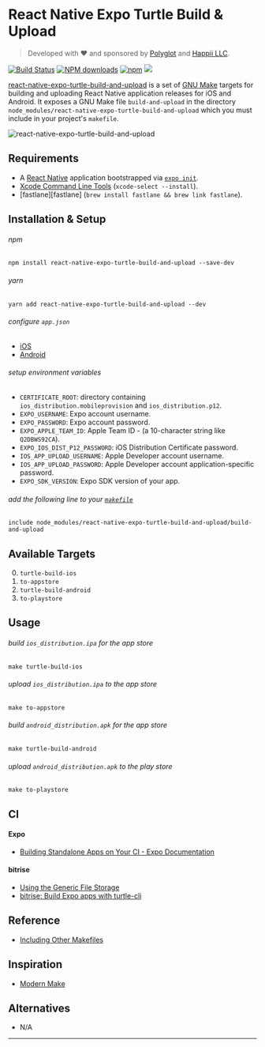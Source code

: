 # React Native Expo Turtle Build & Upload
> Developed with &hearts; and sponsored by [Polyglot](https://realpolyglot.dev) and [Happii LLC](https://apps.apple.com/us/developer/happii-llc/id1107883445).

[![Build Status](http://img.shields.io/travis/wilmoore/react-native-expo-turtle-build-and-upload.svg)](https://travis-ci.org/wilmoore/react-native-expo-turtle-build-and-upload) [![NPM downloads](http://img.shields.io/npm/dm/react-native-expo-turtle-build-and-upload.svg)](https://www.npmjs.org/package/react-native-expo-turtle-build-and-upload) [![npm](https://img.shields.io/npm/v/react-native-expo-turtle-build-and-upload.svg)](https://www.npmjs.org/package/react-native-expo-turtle-build-and-upload) ![](https://img.shields.io/badge/license-MIT-blue.svg)

[react-native-expo-turtle-build-and-upload](https://github.com/wilmoore/react-native-expo-turtle-build-and-upload) is a set of [GNU Make](https://www.gnu.org/software/make) targets for building and uploading React Native application releases for iOS and Android. It exposes a GNU Make file `build-and-upload` in the directory `node_modules/react-native-expo-turtle-build-and-upload` which you must include in your project's `makefile`.

![react-native-expo-turtle-build-and-upload](https://cloudup.com/c1uPrGUVRRj+ "react-native-expo-turtle-build-and-upload")

## Requirements
- A [React Native][React Native] application bootstrapped via [`expo init`](https://expo.io/learn).
- [Xcode Command Line Tools][Xcode Command Line Tools] (`xcode-select --install`).
- [fastlane][fastlane] (`brew install fastlane && brew link fastlane`).

## Installation & Setup
###### npm
```
npm install react-native-expo-turtle-build-and-upload --save-dev
```

###### yarn
```
yarn add react-native-expo-turtle-build-and-upload --dev
```

###### configure `app.json`
- [iOS](https://docs.expo.io/versions/latest/workflow/configuration/#ios)
- [Android](https://docs.expo.io/versions/latest/workflow/configuration/#android)

###### setup environment variables
- `CERTIFICATE_ROOT`: directory containing `ios_distribution.mobileprovision` and `ios_distribution.p12`.
- `EXPO_USERNAME`: Expo account username.
- `EXPO_PASSWORD`: Expo account password.
- `EXPO_APPLE_TEAM_ID`: Apple Team ID - (a 10-character string like `Q2DBWS92CA`).
- `EXPO_IOS_DIST_P12_PASSWORD`: iOS Distribution Certificate password.
- `IOS_APP_UPLOAD_USERNAME`: Apple Developer account username.
- `IOS_APP_UPLOAD_PASSWORD`: Apple Developer account application-specific password.
- `EXPO_SDK_VERSION`: Expo SDK version of your app.

###### add the following line to your [`makefile`](https://github.com/wilmoore/react-native-expo-turtle-build-and-upload/blob/master/makefile)
```
include node_modules/react-native-expo-turtle-build-and-upload/build-and-upload
```

## Available Targets
0. `turtle-build-ios`
0. `to-appstore`
0. `turtle-build-android`
0. `to-playstore`

## Usage
###### build `ios_distribution.ipa` for the app store
```
make turtle-build-ios
```

###### upload `ios_distribution.ipa` to the app store
```
make to-appstore
```

###### build `android_distribution.apk` for the app store
```
make turtle-build-android
```

###### upload `android_distribution.apk` to the play store
```
make to-playstore
```

## CI
#### Expo
- [Building Standalone Apps on Your CI - Expo Documentation](https://docs.expo.io/versions/latest/distribution/turtle-cli)

#### bitrise
- [Using the Generic File Storage](https://devcenter.bitrise.io/tutorials/how-to-use-the-generic-file-storage/#uploading-files-to-generic-file-storage-on-bitriseio)
- [bitrise: Build Expo apps with turtle-cli](https://discuss.bitrise.io/t/build-expo-apps-with-turtle-cli/7916/2)

## Reference
- [Including Other Makefiles][Including Other Makefiles]

## Inspiration
- [Modern Make][Modern Make]

## Alternatives
- N/A

---
[React Native]: https://reactnative.dev
[Xcode Command Line Tools]: https://developer.apple.com/library/archive/technotes/tn2339/_index.html
[Modern Make]: https://github.com/tj/mmake
[Including Other Makefiles]: https://www.gnu.org/software/make/manual/make.html#Include
